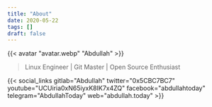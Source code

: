 ```yaml
---
title: "About"
date: 2020-05-22
tags: []
draft: false
---
```



{{< avatar "avatar.webp" "Abdullah" >}}

> Linux Engineer | Git Master | Open Source Enthusiast

{{< social_links gitlab="Abdullah" twitter="0x5CBC7BC7" youtube="UCUiria0xN65iyxK8IK7x4ZQ" facebook="abdullahtoday" telegram="AbdullahToday" web="abdullah.today" >}}
